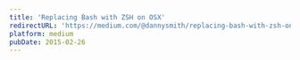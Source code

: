 ```yaml
---
title: 'Replacing Bash with ZSH on OSX'
redirectURL: 'https://medium.com/@dannysmith/replacing-bash-with-zsh-on-osx-9d88d9d7eaa5'
platform: medium
pubDate: 2015-02-26
---
```

